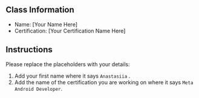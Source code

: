 ## Class Information
- Name: [Your Name Here]  
- Certification: [Your Certification Name Here]  

## Instructions
Please replace the placeholders with your details:
1. Add your first name where it says `Anastasiia` .
2. Add the name of the certification you are working on where it says
 `Meta Android Developer`.  
